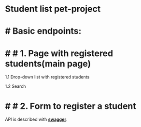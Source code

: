 # Student list pet-project

# # Basic endpoints:

# # # 1. Page with registered students(main page)

1.1 Drop-down list with registered students

1.2 Search

# # # 2. Form to register a student

API is described with [**swagger**](https://github.com/memeEnjoyer/student-list.git/swagger.yaml).
